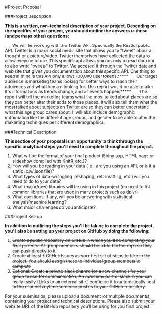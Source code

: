 #Project Proposal

###Project Description

**This is a written, non-technical description of your project.  Depending on the specifics of your project, you should outline the answers to these (and perhaps other) questions:**

&nbsp;&nbsp;&nbsp;&nbsp;&nbsp;&nbsp;We will be working with the Twitter API. Specfically the Restful public API. Twitter is a major social media site that allows you to "tweet" about a thought or a picture/video. Twitter themselves have collected the data to allow eveyone to use. This specific api allows you not only to read data but to also write "tweets" to Twitter. We accesed it through the Twitter data and web site that gives you documentation about this specific API. One thing to keep in mind is this API only allows 100,000 user tokens.*****
&nbsp;&nbsp;&nbsp;&nbsp;&nbsp;&nbsp;Our target audience is marketing teams looking for better ways to reach their aduiences and what they are looking for. This report would be able to alter it's informations as trends change, and as events happen.*****
&nbsp;&nbsp;&nbsp;&nbsp;&nbsp;&nbsp;This report will tell the marketing teams what the most talked about places are so they can better alter their adds to those places. It will also tell them what the most talked about subjects on Twitter are so they can better understand what this age group cares about. It will also include demographic imformation like the different age groups, and gender to be able to alter the makreting techniques per different demographics.

###Technical Description

**This section of your proposal is an opportunity to think through the specific analytical steps you'll need to complete throughout the project.**
  
1. What will be the format of your final product (Shiny app, HTML page or slideshow compiled with KnitR, etc.)?
2. How will you be reading in your data (i.e., are you using an API, or is it a static .csv/.json file)?
3. What types of data-wrangling (reshaping, reformatting, etc.) will you need to do to your data?
4. What (major/new) libraries will be using in this project (no need to list common libraries that are used in many projects such as dplyr)
5. What questions, if any, will you be answering with statistical analysis/machine learning?
6. What major challenges do you anticipate? 


###Project Set-up

**In addition to outlining the steps you'll be taking to complete the project, you'll also be setting up your project on GitHub by doing the following:**
  
1. ~~Create a public repository on GitHub in which you'll be completing your final projects.  All group members should be added to the repo so they can push directly to it~~
2. ~~Create at least 5 GitHub Issues as your first set of steps to take in the project.  You should assign these to individual group members to complete~~
3. ~~Optional: Create a private slack channel(or a new channel) for your group to use for communication.  An awesome part of slack is you can really easily (Links to an external site.) configure it to automatically post to the channel anytime someone pushes to your GitHub repository.~~

For your submission, please upload a document (or multiple documents) containing your project and technical descriptions.  Please also submit your website URL of the GitHub repository you'll be using for you final project.
